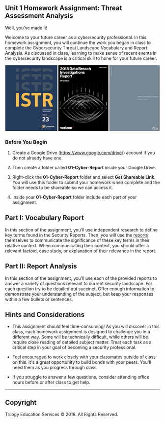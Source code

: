 ## Unit 1 Homework Assignment: Threat Assessment Analysis

Well, you've made it!

Welcome to your future career as a cybersecurity professional. In this homework assignment, you will continue the work you began in class to complete the Cybersecurity Threat Landscape Vocabulary and Report Analysis. As discussed in class, learning to make sense of recent events in the cybersecurity landscape is a critical skill to hone for your future career. 

![Images/Reports_1.png](Images/Reports_1.png)

### Before You Begin

1. Create a Google Drive (https://www.google.com/drive/) account if you do not already have one. 

2. Then create a folder called **01-Cyber-Report** inside your Google Drive.

3. Right-click the **01-Cyber-Report** folder and select **Get Shareable Link**. You will use this folder to submit your homework when complete and the folder needs to be shareable so we can access it.

4. Inside your **01-Cyber-Report** folder include each part of your assignment.

## Part I: Vocabulary Report

In this section of the assignment, you'll use independent research to define key terms found in the Security Reports. Then, you will use the [reports](resources/reports) themselves to communicate the significance of these key terms in their relative context. When communicating their context, you should offer a relevant factoid, case study, or explanation of their relevance in the report.

## Part II: Report Analysis

In this section of the assignment, you'll use each of the provided reports to answer a variety of questions relevant to current security landscape. For each question try to be detailed but succinct. Offer enough information to demonstrate your understanding of the subject, but keep your responses within a few bullets or sentences.

## Hints and Considerations

* This assignment should feel time-consuming! As you will discover in this class, each homework assignment is designed to challenge you in a different way. Some will be technically difficult, while others will be require close reading of detailed subject matter. Treat each task as a critical step in your goal of becoming a security professional.

* Feel encouraged to work closely with your classmates outside of class on this. It's a great opportunity to build bonds with your peers. You'll need them as you progress through class.

* If you struggle to answer a few questions, consider attending office hours before or after class to get help. 

-----

## Copyright

Trilogy Education Services © 2018. All Rights Reserved.
